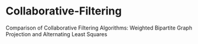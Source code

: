 # Collaborative-Filtering
Comparison of Collaborative Filtering Algorithms: Weighted Bipartite Graph Projection and Alternating Least Squares
